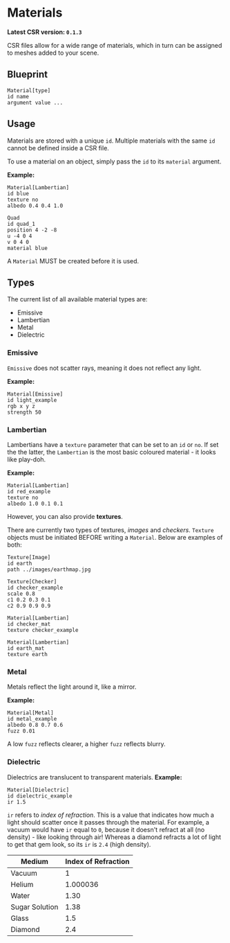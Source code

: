 # Materials
**Latest CSR version: `0.1.3`**

CSR files allow for a wide range of materials, which in turn can be assigned to meshes added to your scene.

## Blueprint
```
Material[type]
id name
argument value ...
```

## Usage
Materials are stored with a unique `id`. Multiple materials with the same `id` cannot be defined inside a CSR file.

To use a material on an object, simply pass the `id` to its `material` argument.

**Example:**
```
Material[Lambertian]
id blue
texture no
albedo 0.4 0.4 1.0

Quad
id quad_1
position 4 -2 -8 
u -4 0 4
v 0 4 0
material blue
```
A `Material` MUST be created before it is used.

## Types
The current list of all available material types are:
- Emissive
- Lambertian
- Metal
- Dielectric

### Emissive
`Emissive` does not scatter rays, meaning it does not reflect any light. 

**Example:**
```
Material[Emissive]
id light_example
rgb x y z
strength 50
```

### Lambertian
Lambertians have a `texture` parameter that can be set to an `id` or `no`. If set the the latter, the `Lambertian` is the most basic coloured material - it looks like play-doh.

**Example:**
```
Material[Lambertian]
id red_example
texture no
albedo 1.0 0.1 0.1
```

However, you can also provide **textures**.

There are currently two types of textures, *images* and *checkers*. `Texture` objects must be initiated BEFORE writing a `Material`. Below are examples of both:
```
Texture[Image]
id earth
path ../images/earthmap.jpg

Texture[Checker]
id checker_example
scale 0.8
c1 0.2 0.3 0.1
c2 0.9 0.9 0.9

Material[Lambertian]
id checker_mat
texture checker_example

Material[Lambertian]
id earth_mat
texture earth
```

### Metal
Metals reflect the light around it, like a mirror.

**Example:**
```
Material[Metal]
id metal_example
albedo 0.8 0.7 0.6
fuzz 0.01
```
A low `fuzz` reflects clearer, a higher `fuzz` reflects blurry.

### Dielectric
Dielectrics are translucent to transparent materials.
**Example:**
```
Material[Dielectric]
id dielectric_example
ir 1.5
```
`ir` refers to *index of refraction*. This is a value that indicates how much a light should scatter once it passes through the material. For example, a vacuum would have `ir` equal to `0`, because it doesn't refract at all (no density) - like looking through air!
Whereas a diamond refracts a lot of light to get that gem look, so its `ir` is `2.4` (high density).

Medium | Index of Refraction
-|-
Vacuum | 1
Helium | 1.000036
Water | 1.30
Sugar Solution | 1.38
Glass | 1.5
Diamond | 2.4
